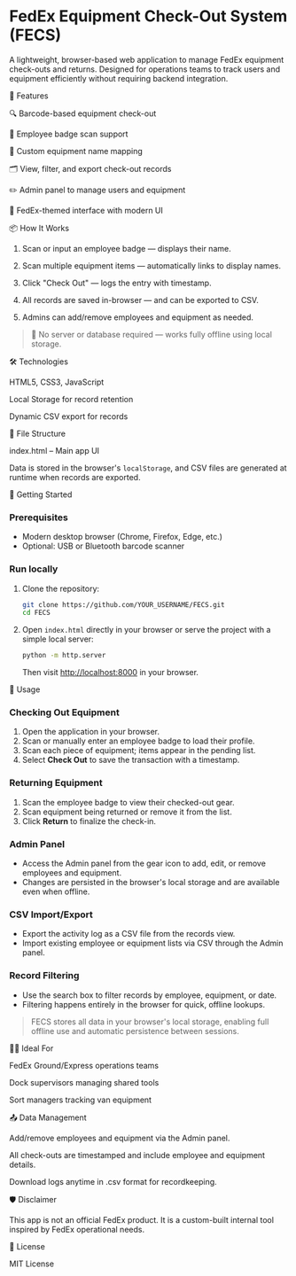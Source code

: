 # FedEx Equipment Check-Out System (FECS)

A lightweight, browser-based web application to manage FedEx equipment check-outs and returns. Designed for operations teams to track users and equipment efficiently without requiring backend integration.

🚀 Features

🔍 Barcode-based equipment check-out

🧑 Employee badge scan support

🧰 Custom equipment name mapping

🗂️ View, filter, and export check-out records

✏️ Admin panel to manage users and equipment

🎨 FedEx-themed interface with modern UI


📦 How It Works

1. Scan or input an employee badge — displays their name.


2. Scan multiple equipment items — automatically links to display names.


3. Click "Check Out" — logs the entry with timestamp.


4. All records are saved in-browser — and can be exported to CSV.


5. Admins can add/remove employees and equipment as needed.



> 📝 No server or database required — works fully offline using local storage.



🛠 Technologies

HTML5, CSS3, JavaScript

Local Storage for record retention

Dynamic CSV export for records


📁 File Structure

index.html – Main app UI

Data is stored in the browser's `localStorage`, and CSV files are generated at runtime when records are exported.

🏁 Getting Started

### Prerequisites

- Modern desktop browser (Chrome, Firefox, Edge, etc.)
- Optional: USB or Bluetooth barcode scanner

### Run locally

1. Clone the repository:
   ```bash
   git clone https://github.com/YOUR_USERNAME/FECS.git
   cd FECS
   ```
2. Open `index.html` directly in your browser or serve the project with a simple local server:
   ```bash
   python -m http.server
   ```
   Then visit [http://localhost:8000](http://localhost:8000) in your browser.

📖 Usage

### Checking Out Equipment
1. Open the application in your browser.
2. Scan or manually enter an employee badge to load their profile.
3. Scan each piece of equipment; items appear in the pending list.
4. Select **Check Out** to save the transaction with a timestamp.

### Returning Equipment
1. Scan the employee badge to view their checked-out gear.
2. Scan equipment being returned or remove it from the list.
3. Click **Return** to finalize the check-in.

### Admin Panel
- Access the Admin panel from the gear icon to add, edit, or remove employees and equipment.
- Changes are persisted in the browser's local storage and are available even when offline.

### CSV Import/Export
- Export the activity log as a CSV file from the records view.
- Import existing employee or equipment lists via CSV through the Admin panel.

### Record Filtering
- Use the search box to filter records by employee, equipment, or date.
- Filtering happens entirely in the browser for quick, offline lookups.

> FECS stores all data in your browser's local storage, enabling full offline use and automatic persistence between sessions.

🧑‍💼 Ideal For

FedEx Ground/Express operations teams

Dock supervisors managing shared tools

Sort managers tracking van equipment


📤 Data Management

Add/remove employees and equipment via the Admin panel.

All check-outs are timestamped and include employee and equipment details.

Download logs anytime in .csv format for recordkeeping.


🛡️ Disclaimer

This app is not an official FedEx product. It is a custom-built internal tool inspired by FedEx operational needs.

📄 License

MIT License
